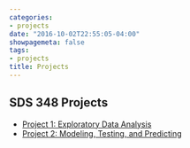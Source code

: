 ```yaml
---
categories:
- projects
date: "2016-10-02T22:55:05-04:00"
showpagemeta: false
tags:
- projects
title: Projects
---
```

## SDS 348 Projects
- [Project 1: Exploratory Data Analysis](/project1/)
- [Project 2: Modeling, Testing, and Predicting](/project2/)